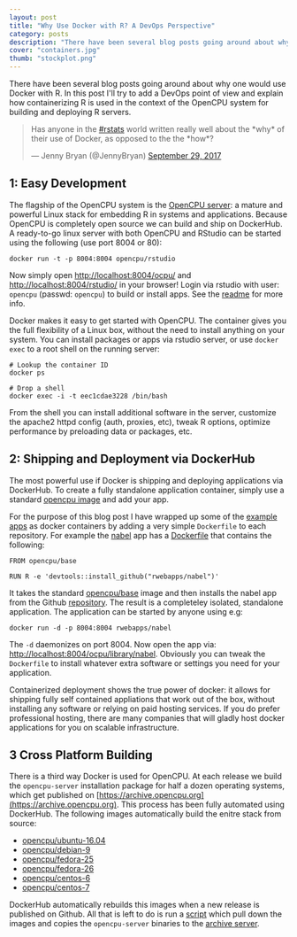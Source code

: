 ```yaml
---
layout: post
title: "Why Use Docker with R? A DevOps Perspective"
category: posts
description: "There have been several blog posts going around about why one would use Docker with R. In this post I'll try to add a DevOps point of view and explain how containerizing R is used in the context of the OpenCPU system."
cover: "containers.jpg"
thumb: "stockplot.png"
---
```


There have been several blog posts going around about why one would use Docker with R.
In this post I'll try to add a DevOps point of view and explain how containerizing
R is used in the context of the OpenCPU system for building and deploying R servers.


<blockquote class="twitter-tweet" data-lang="en"><p lang="en" dir="ltr">Has anyone in the <a href="https://twitter.com/hashtag/rstats?src=hash&amp;ref_src=twsrc%5Etfw">#rstats</a> world written really well about the *why* of their use of Docker, as opposed to the the *how*?</p>&mdash; Jenny Bryan (@JennyBryan) <a href="https://twitter.com/JennyBryan/status/913785731998289920?ref_src=twsrc%5Etfw">September 29, 2017</a></blockquote>
<script async src="//platform.twitter.com/widgets.js" charset="utf-8"></script>


## 1: Easy Development

The flagship of the OpenCPU system is the [OpenCPU server](/download.html):
a mature and powerful Linux stack for embedding R in systems and applications.
Because OpenCPU is completely open source we can build and ship on DockerHub. A ready-to-go linux server with both OpenCPU and RStudio
can be started using the following (use port 8004 or 80):


```
docker run -t -p 8004:8004 opencpu/rstudio
```

Now simply open [http://localhost:8004/ocpu/](http://localhost:8004/ocpu/) and
[http://localhost:8004/rstudio/](http://localhost:8004/rstudio/) in your browser!
Login via rstudio with user: `opencpu` (passwd: `opencpu`) to build or install apps.
See the [readme](https://hub.docker.com/r/opencpu/rstudio/) for more info.

Docker makes it easy to get started with OpenCPU. The container gives you the full
flexibility of a Linux box, without the need to install anything on your system. 
You can install packages or apps via rstudio server, or use `docker exec` to a
root shell on the running server:

```
# Lookup the container ID
docker ps

# Drop a shell
docker exec -i -t eec1cdae3228 /bin/bash
```

From the shell you can install additional software in the server, customize the apache2 httpd 
config (auth, proxies, etc), tweak R options, optimize performance by preloading data or 
packages, etc. 

## 2: Shipping and Deployment via DockerHub

The most powerful use if Docker is shipping and deploying applications via DockerHub. To create a fully standalone
application container, simply use a standard [opencpu image](https://hub.docker.com/u/opencpu/) 
and add your app. 

For the purpose of this blog post I have wrapped up some of the [example apps](https://www.opencpu.org/apps.html) as docker containers by adding a very simple `Dockerfile` to each repository. For example the [nabel](https://rwebapps.ocpu.io/nabel/www/) app has a [Dockerfile](https://github.com/rwebapps/nabel/blob/master/Dockerfile) that contains the following:

```
FROM opencpu/base

RUN R -e 'devtools::install_github("rwebapps/nabel")'
```

It takes the standard [opencpu/base](https://hub.docker.com/r/opencpu/base/)
image and then installs the nabel app from the Github [repository](https://github.com/rwebapps).
The result is a completeley isolated, standalone application. The application can be 
started by anyone using e.g:

```
docker run -d -p 8004:8004 rwebapps/nabel
```

The `-d` daemonizes on port 8004. Now open the app via: [http://localhost:8004/ocpu/library/nabel](http://localhost:8004/ocpu/library/nabel). Obviously you can tweak the `Dockerfile` to install whatever extra software or settings you need
for your application. 

Containerized deployment shows the true power of docker: it allows for shipping fully 
self contained appliations that work out of the box, without installing any software or 
relying on paid hosting services. If you do prefer professional hosting, there are
many companies that will gladly host docker applications for you on scalable infrastructure.

## 3 Cross Platform Building

There is a third way Docker is used for OpenCPU. At each release we build
the `opencpu-server` installation package for half a dozen operating systems, which 
get published on [https://archive.opencpu.org](https://archive.opencpu.org).
This process has been fully automated using DockerHub. The following images automatically
build the enitre stack from source:

 - [opencpu/ubuntu-16.04](https://hub.docker.com/r/opencpu/ubuntu-16.04/)
 - [opencpu/debian-9](https://hub.docker.com/r/opencpu/debian-9/)
 - [opencpu/fedora-25](https://hub.docker.com/r/opencpu/fedora-25/)
 - [opencpu/fedora-26](https://hub.docker.com/r/opencpu/fedora-26/)
 - [opencpu/centos-6](https://hub.docker.com/r/opencpu/centos-6/)
 - [opencpu/centos-7](https://hub.docker.com/r/opencpu/centos-7/)

DockerHub automatically rebuilds this images when a new release is published on Github.
All that is left to do is run a [script](https://github.com/opencpu/archive/blob/gh-pages/update.sh) 
which pull down the images and copies the `opencpu-server` binaries to the [archive server](https://archive.opencpu.org).



